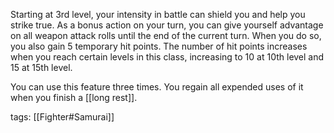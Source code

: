 Starting at 3rd level, your intensity in battle can shield you and help you strike true. As a bonus action on your turn, you can give yourself advantage on all weapon attack rolls until the end of the current turn. When you do so, you also gain 5 temporary hit points. The number of hit points increases when you reach certain levels in this class, increasing to 10 at 10th level and 15 at 15th level.

You can use this feature three times. You regain all expended uses of it when you finish a [[long rest]].

tags: [[Fighter#Samurai]]